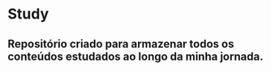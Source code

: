 # Study

## Repositório criado para armazenar todos os conteúdos estudados ao longo da minha jornada.
